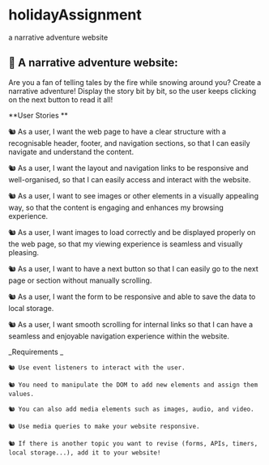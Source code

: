 # holidayAssignment

a narrative adventure website

## **🧪 A narrative adventure website:**

Are you a fan of telling tales by the fire while snowing around you? Create a narrative adventure! Display the story bit by bit, so the user keeps clicking on the next button to read it all!

**User Stories **

🐿️ As a user, I want the web page to have a clear structure with a recognisable header, footer, and navigation sections, so that I can easily navigate and understand the content.

🐿️ As a user, I want the layout and navigation links to be responsive and well-organised, so that I can easily access and interact with the website.

🐿️ As a user, I want to see images or other elements in a visually appealing way, so that the content is engaging and enhances my browsing experience.

🐿️ As a user, I want images to load correctly and be displayed properly on the web page, so that my viewing experience is seamless and visually pleasing.

🐿️ As a user, I want to have a next button so that I can easily go to the next page or section without manually scrolling.

🐿️ As a user, I want the form to be responsive and able to save the data to local storage.

🐿️ As a user, I want smooth scrolling for internal links so that I can have a seamless and enjoyable navigation experience within the website.

_Requirements _

    🐿️ Use event listeners to interact with the user.

    🐿️ You need to manipulate the DOM to add new elements and assign them values.

    🐿️ You can also add media elements such as images, audio, and video.

    🐿️ Use media queries to make your website responsive.

    🐿️ If there is another topic you want to revise (forms, APIs, timers, local storage...), add it to your website!
